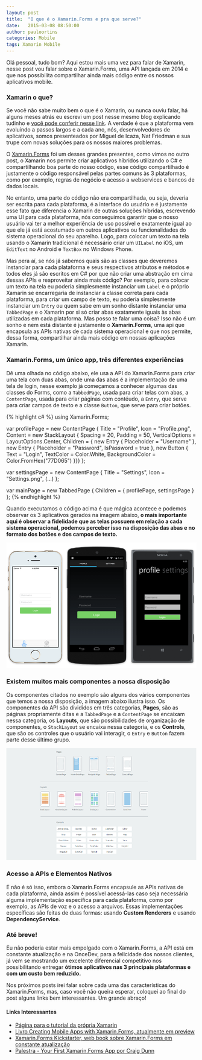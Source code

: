```yaml
---
layout: post
title:  "O que é o Xamarin.Forms e pra que serve?"
date:   2015-03-08 08:50:00
author: pauloortins
categories: Mobile
tags: Xamarin Mobile
---
```


Olá pessoal, tudo bom? Aqui estou mais uma vez para falar de Xamarin, nesse post vou falar sobre o Xamarin.Forms, uma API lançada em 2014 e que nos possibilita compartilhar ainda mais código entre os nossos aplicativos mobile.

### Xamarin o que?

Se você não sabe muito bem o que é o Xamarin, ou nunca ouviu falar, há alguns meses atrás eu escrevi um post nesse mesmo blog explicando tudinho e [você pode conferir nesse link][3]. A verdade é que a plataforma vem evoluindo a passos largos e a cada ano, nós, desenvolvedores de aplicativos, somos presenteados por Miguel de Icaza, Nat Friedman e sua trupe com novas soluções para os nossos maiores problemas. 

O [Xamarin.Forms][4] foi um desses grandes presentes, como vimos no outro post, o Xamarin nos permite criar aplicativos híbridos utilizando o C# e compartilhando boa parte do nosso código, esse código compartilhado é justamente o código responsável pelas partes comuns às 3 plataformas, como por exemplo, regras de negócio e acesso a webservices e bancos de dados locais. 

No entanto, uma parte do código não era compartilhada, ou seja, deveria ser escrita para cada plataforma, é a interface do usuário e é justamente esse fato que diferencia o Xamarin de outras soluções híbridas, escrevendo uma UI para cada plataforma, nós conseguimos garantir que o nosso usuário vai ter a melhor experiência de uso possível e exatamente igual ao que ele já está acostumado em outros aplicativos ou funcionalidades do sistema operacional do seu aparelho. Logo, para colocar um texto na tela usando o Xamarin tradicional é necessário criar um `UILabel` no iOS, um `EditText` no Android e `TextBox` no Windows Phone. 

Mas pera aí, se nós já sabemos quais são as classes que deveremos instanciar para cada plataforma e seus respectivos atributos e métodos e todos eles já são escritos em C# por que não criar uma abstração em cima dessas APIs e reaproveitar ainda mais código? Por exemplo, para colocar um texto na tela eu poderia simplesmente instanciar um `Label` e o próprio Xamarin se encarregaria de instanciar a classe correta para cada plataforma, para criar um campo de texto, eu poderia simplesmente instanciar um `Entry` ou quem sabe em um sonho distante instanciar uma `TabbedPage` e o Xamarin por si só criar abas exatamente iguais às abas utilizadas em cada plataforma. Mas posso te falar uma coisa? Isso não é um sonho e nem está distante é justamente o **Xamarin.Forms**, uma api que encapsula as APIs nativas de cada sistema operacional e que nos permite, dessa forma, compartilhar ainda mais código em nossas aplicações Xamarin.

### Xamarin.Forms, um único app, três diferentes experiências

Dê uma olhada no código abaixo, ele usa a API do Xamarin.Forms para criar uma tela com duas abas, onde uma das abas é a implementação de uma tela de login, nesse exemplo já começamos a conhecer algumas das classes do Forms, como a `TabbedPage`, usada para criar telas com abas, a `ContentPage`, usada para criar páginas com contéudo, a `Entry`, que serve para criar campos de texto e a classe `Button`, que serve para criar botões.

{% highlight c# %}
using Xamarin.Forms;

var profilePage = new ContentPage {
    Title = "Profile",
    Icon = "Profile.png",
    Content = new StackLayout {
        Spacing = 20, Padding = 50,
        VerticalOptions = LayoutOptions.Center,
        Children = {
            new Entry { Placeholder = "Username" },
            new Entry { Placeholder = "Password", IsPassword = true },
            new Button {
                Text = "Login",
                TextColor = Color.White,
                BackgroundColor = Color.FromHex("77D065") }}}
};

var settingsPage = new ContentPage {
    Title = "Settings",
    Icon = "Settings.png",
    (...)
};

var mainPage = new TabbedPage { Children = { profilePage, settingsPage } };
{% endhighlight %}

Quando executamos o código acima é que mágica acontece e podemos observar os 3 aplicativos gerados na imagem abaixo, **o mais importante aqui é observar a fidelidade que as telas possuem em relação a cada sistema operacional, podemos perceber isso na disposição das abas e no formato dos botões e dos campos de texto.**

![Aplicações Xamarin.Forms][1]


### Existem muitos mais componentes a nossa disposição

Os componentes citados no exemplo são alguns dos vários componentes que temos a nossa disposição, a imagem abaixo ilustra isso. Os componentes da API são divididos em três categorias, **Pages**, são as páginas propriamente ditas e a `TabbedPage` e a `ContentPage` se encaixam nessa categoria, os **Layouts**, que são possibilidades de organização de componentes, o `StackLayout` se encaixa nessa categoria, e os **Controls**, que são os controles que o usuário vai interagir, o `Entry` e `Button` fazem parte desse último grupo.

![Pages, Layouts e Controles][2]

### Acesso a APIs e Elementos Nativos

E não é só isso, embora o Xamarin.Forms encapsule as APIs nativas de cada plataforma, ainda assim é possível acessá-las caso seja necessária alguma implementação específica para cada plataforma, como por exemplo, as APIs de voz e o acesso a arquivos. Essas implementações específicas são feitas de duas formas: usando **Custom Renderers** e usando **DependencyService**.

### Até breve!

Eu não poderia estar mais empolgado com o Xamarin.Forms, a API está em constante atualização e na OnceDev, para a felicidade dos nossos clientes, já vem se mostrando um excelente diferencial competitivo nos possibilitando entregar **ótimos aplicativos nas 3 principais plataformas e com um custo bem reduzido.**
 
Nos próximos posts irei falar sobre cada uma das características do Xamarin.Forms, mas, caso você não queira esperar, coloquei ao final do post alguns links bem interessantes. Um grande abraço!

#### Links Interessantes

- [Página para o tutorial da própria Xamarin][6]
- [Livro Creating Mobile Apps with Xamarin.Forms, atualmente em preview][7]
- [Xamarin.Forms Kickstarter, web book sobre Xamarin.Forms em constante atualização][5]
- [Palestra - Your First Xamarin.Forms App por Craig Dunn][8]

[1]: /content/img/blog/posts/2015-03-07/example-forms.png
[2]: /content/img/blog/posts/2015-03-07/forms-controls.png
[3]: /mobile/2015/03/08/xamarin-forms/
[4]: http://xamarin.com/forms
[5]: http://www.xforms-kickstarter.com/
[6]: http://developer.xamarin.com/guides/cross-platform/xamarin-forms/introduction-to-xamarin-forms/
[7]: http://www.amazon.com/gp/product/B00NXYJ8DK/ref=as_li_tl?ie=UTF8&camp=1789&creative=390957&creativeASIN=B00NXYJ8DK&linkCode=as2&tag=paulorti-20&linkId=7445BJ7K7EJKNLXU
[8]: https://www.youtube.com/watch?v=xWyOcEpNyXQ
